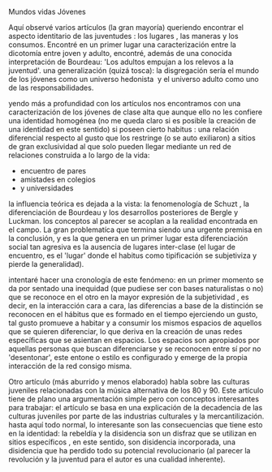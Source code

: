

Mundos vidas Jóvenes

Aquí observé varios artículos (la gran mayoría) queriendo encontrar el aspecto identitario de las juventudes : los lugares , las maneras y los consumos. Encontré en un primer lugar una caracterización entre la dicotomía entre joven y adulto, encontré, además de una conocida interpretación de Bourdeau: 'Los adultos empujan a los relevos a la juventud'. una generalización (quizá tosca): la disgregación sería el mundo de los jóvenes como un universo hedonista  y el universo adulto como uno de las responsabilidades. 

yendo más a profundidad con los artículos nos encontramos con una caracterización de los jóvenes de clase alta que aunque ello no les confiere una identidad homogénea (no me queda claro si es posible la creación de una identidad en este sentido) si poseen cierto habitus : una relación diferencial respecto al gusto que los restringe (o se auto exiliaron) a sitios de gran exclusividad al que solo pueden llegar mediante un red de relaciones construida a lo largo de la vida: 
- encuentro de pares 
- amistades en colegios 
- y universidades

la influencia teórica es dejada a la vista: la fenomenología de Schuzt , la diferenciación de Bourdeau y los desarrollos posteriores de Bergle y Luckman. los conceptos al parecer se acoplan a la realidad encontrada en el campo. La gran problematíca que termina siendo una urgente premisa en la conclusión, y es la que genera en un primer lugar esta diferenciación social tan agresiva es la ausencia de lugares inter-clase (el lugar de encuentro, es el 'lugar' donde el habitus como tipificación se subjetiviza y pierde la generalidad). 

intentaré hacer una cronología de este fenómeno: en un primer momento se da por sentado una inequidad (que pudiese ser con bases naturalistas o no) que se reconoce en el otro en la mayor expresión de la subjetividad , es decir, en la interacción cara a cara, las diferencias a base de la distinción se reconocen en el hábitus que es formado en el tiempo ejerciendo un gusto, tal gusto promueve a habitar y a consumir los mismos espacios de aquellos que se quieren diferenciar, lo que deriva en la creación de unas redes específicas que se asientan en espacios. Los espacios son apropiados por aquellas personas que buscan diferenciarse y se reconocen entre sí por no 'desentonar', este entone o estilo es configurado y emerge de la propia interacción de la red consigo misma. 

Otro artículo (más aburrido y menos elaborado) habla sobre las culturas juveniles relacionadas con la música alternativa de los 80 y 90. Este artículo tiene de plano una argumentación simple pero con conceptos interesantes para trabajar: el artículo se basa en una explicación de la decadencia de las culturas juveniles por parte de las industrias culturales y la mercantilización. hasta aquí todo normal, lo interesante son las consecuencias que tiene esto en la identidad: la rebeldía y la disidencia son un disfraz que se utilizan en sitios específicos , en este sentido, son disidencia incorporada, una disidencia que ha perdido todo su potencial revolucionario (al parecer la revolución y la juventud para el autor es una cualidad inherente).